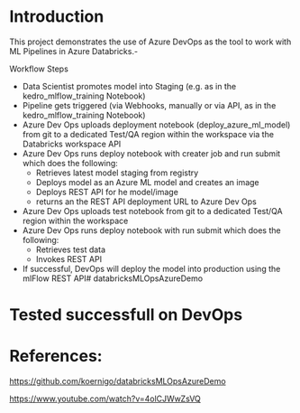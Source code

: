 # Introduction 

This project demonstrates the use of Azure DevOps as the tool to work with ML Pipelines in Azure Databricks.-

Workflow Steps

- Data Scientist promotes model into Staging (e.g. as in the kedro_mlflow_training Notebook)
- Pipeline gets triggered (via Webhooks, manually or via API, as in the kedro_mlflow_training Notebook)
- Azure Dev Ops uploads deployment notebook (deploy_azure_ml_model) from git to a dedicated Test/QA region within the workspace via the Databricks workspace API
- Azure Dev Ops runs deploy notebook with creater job and run submit which does the following:
    - Retrieves latest model staging from registry
    - Deploys model as an Azure ML model and creates an image
    - Deploys REST API for he model/image
    - returns an the REST API deployment URL to Azure Dev Ops
- Azure Dev Ops uploads test notebook from git to a dedicated Test/QA region within the workspace
- Azure Dev Ops runs deploy notebook with run submit which does the following:
    - Retrieves test data
    - Invokes REST API
- If successful, DevOps will deploy the model into production using the mlFlow REST API# databricksMLOpsAzureDemo

# Tested successfull on DevOps

# References:
https://github.com/koernigo/databricksMLOpsAzureDemo

https://www.youtube.com/watch?v=4olCJWwZsVQ

